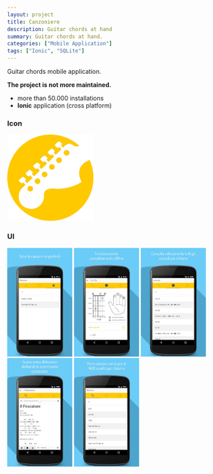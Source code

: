 ```yaml
---
layout: project
title: Canzoniere
description: Guitar chords at hand
summary: Guitar chords at hand.
categories: ["Mobile Application"]
tags: ["Ionic", "SQLite"]
---
```


Guitar chords mobile application.

**The project is not more maintained.**

- more than 50.000 installations
- **Ionic** application (cross platform)

### Icon
<img src="/assets/imgs/projects/canzoniere/canzoniere-icon.png" width="200">

### UI
<img src="/assets/imgs/projects/canzoniere/canzoniere-1.jpg" width="30%">
<img src="/assets/imgs/projects/canzoniere/canzoniere-2.jpg" width="30%">
<img src="/assets/imgs/projects/canzoniere/canzoniere-3.jpg" width="30%">
<img src="/assets/imgs/projects/canzoniere/canzoniere-4.jpg" width="30%">
<img src="/assets/imgs/projects/canzoniere/canzoniere-5.jpg" width="30%">

